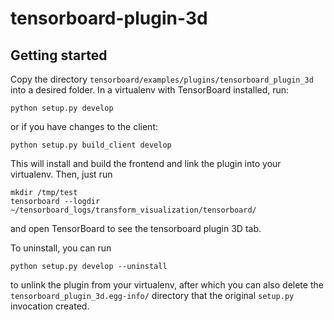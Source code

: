 # tensorboard-plugin-3d

## Getting started

Copy the directory `tensorboard/examples/plugins/tensorboard_plugin_3d` into a desired folder. In a virtualenv with TensorBoard installed, run:

```
python setup.py develop
```

or if you have changes to the client:

```
python setup.py build_client develop
```

This will install and build the frontend and link the plugin into your virtualenv. Then, just run

```
mkdir /tmp/test
tensorboard --logdir ~/tensorboard_logs/transform_visualization/tensorboard/
```

and open TensorBoard to see the tensorboard plugin 3D tab.

To uninstall, you can run

```
python setup.py develop --uninstall
```

to unlink the plugin from your virtualenv, after which you can also delete the `tensorboard_plugin_3d.egg-info/` directory that the original `setup.py` invocation created.
